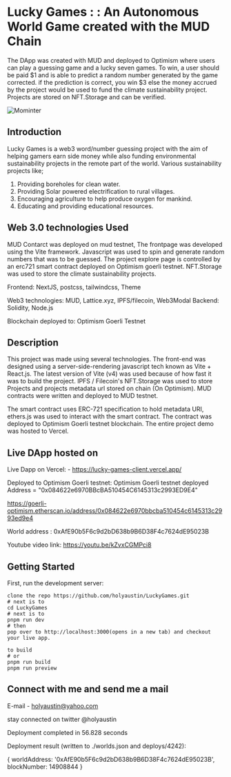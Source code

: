 # Lucky Games : : An Autonomous World Game created with the MUD Chain

The DApp was created with MUD and deployed to Optimism where users can play a guessing game and a lucky seven games. To win, a user should be paid $1 and is able to predict a random number generated by the game corrected. if the prediction is correct, you win $3 else the money accrued by the project would be used to fund the climate sustainability project. Projects are stored on NFT.Storage and can be verified.


![Mominter](https://bafkreidm2w73zh25rct57czyfymfku36p34umiu4lritouqkmh7v2gonx4.ipfs.nftstorage.link/)

## Introduction

Lucky Games is a web3 word/number guessing project with the aim of helping gamers earn side money while also funding environmental sustainability projects in the remote part of the world. Various sustainability projects like;
1. Providing boreholes for clean water.
2. Providing Solar powered electrification to rural villages.
3. Encouraging agriculture to help produce oxygen for mankind.
4. Educating and providing educational resources.

## Web 3.0 technologies Used

MUD Contarct was deployed on mud testnet, The frontpage was developed using the Vite framework. Javascript was used to spin and generate random numbers that was to be guessed. The project explore page is controlled by an erc721 smart contract deployed on Optimism goerli testnet. NFT.Storage was used to store the climate sustainability projects. 

Frontend: NextJS, postcss, tailwindcss, Theme

Web3 technologies: MUD, Lattice.xyz,  IPFS/filecoin, Web3Modal
Backend: Solidity, Node.js

Blockchain deployed to:  Optimism Goerli Testnet

## Description

This project was made using several technologies. The front-end was designed using a server-side-rendering javascript tech known as Vite + React.js. The latest version of Vite (v4) was used because of how fast it was to build the project.  IPFS / Filecoin's NFT.Storage was used to store Projects and projects metadata url stored on chain (On Optimism). MUD contracts were written and deployed to MUD testnet.

The smart contract uses ERC-721 specification to hold metadata URI, ethers.js was used to interact with the smart contract. The contract was deployed to Optimism Goerli testnet blockchain. The entire project demo was hosted to Vercel.

## Live DApp hosted on

Live Dapp on Vercel: - <https://lucky-games-client.vercel.app/>

Deployed to Optimism Goerli testnet:
  Optimism Goerli testnet deployed Address = "0x084622e6970BBcBA510454C6145313c2993ED9E4"
  
 <https://goerli-optimism.etherscan.io/address/0x084622e6970bbcba510454c6145313c2993ed9e4>

   World address : 0xAfE90b5F6c9d2bD638b9B6D38F4c7624dE95023B

 Youtube video link: <https://youtu.be/kZvxCGMPci8>

## Getting Started

First, run the development server:

```text
clone the repo https://github.com/holyaustin/LuckyGames.git
# next is to 
cd LuckyGames
# next is to 
pnpm run dev
# then
pop over to http://localhost:3000(opens in a new tab) and checkout your live app.

to build
# or
pnpm run build
pnpm run preview
```

## Connect with me and send me a mail

E-mail - holyaustin@yahoo.com

stay connected on twitter @holyaustin

Deployment completed in 56.828 seconds

 Deployment result (written to ./worlds.json and deploys/4242): 

{
  worldAddress: '0xAfE90b5F6c9d2bD638b9B6D38F4c7624dE95023B',
  blockNumber: 14908844
}
